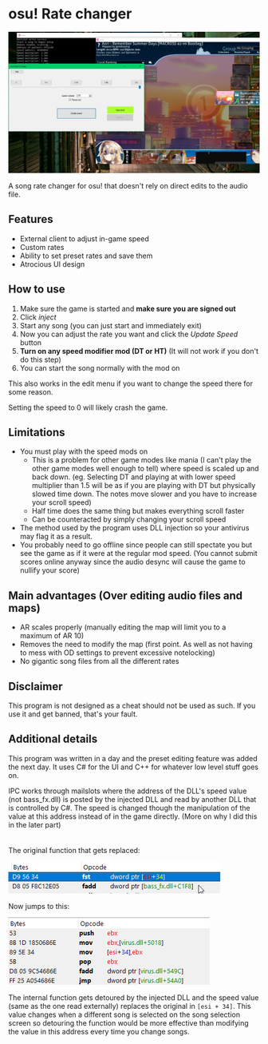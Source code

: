 # osu! Rate changer

![Preview image](images/preview.jpg)

A song rate changer for osu! that doesn't rely on direct edits to the audio file.

## Features
  - External client to adjust in-game speed
  - Custom rates
  - Ability to set preset rates and save them
  - Atrocious UI design

## How to use
1. Make sure the game is started and **make sure you are signed out**
2. Click *inject*
3. Start any song (you can just start and immediately exit)
4. Now you can adjust the rate you want and click the *Update Speed* button
5. **Turn on any speed modifier mod (DT or HT)** (It will not work if you don't do this step)
6. You can start the song normally with the mod on

This also works in the edit menu if you want to change the speed there for some reason.

Setting the speed to 0 will likely crash the game.

## Limitations
  - You must play with the speed mods on
    - This is a problem for other game modes like mania (I can't play the other game modes well enough to tell) where speed is scaled up and back down. (eg. Selecting DT and playing at with lower speed multiplier than 1.5 will be as if you are playing with DT but physically slowed time down. The notes move slower and you have to increase your scroll speed)
    - Half time does the same thing but makes everything scroll faster
    - Can be counteracted by simply changing your scroll speed
  - The method used by the program uses DLL injection so your antivirus may flag it as a result.
  - You probably need to go offline since people can still spectate you but see the game as if it were at the regular mod speed. (You cannot submit scores online anyway since the audio desync will cause the game to nullify your score)

## Main advantages (Over editing audio files and maps)
  - AR scales properly (manually editing the map will limit you to a maximum of AR 10)
  - Removes the need to modify the map (first point. As well as not having to mess with OD settings to prevent excessive notelocking)
  - No gigantic song files from all the different rates

## Disclaimer
This program is not designed as a cheat should not be used as such. If you use it and get banned, that's your fault.

## Additional details
This program was written in a day and the preset editing feature was added the next day. It uses C# for the UI and C++ for whatever low level stuff goes on.

IPC works through mailslots where the address of the DLL's speed value (not bass_fx.dll) is posted by the injected DLL and read by another DLL that is controlled by C#. The speed is changed though the manipulation of the value at this address instead of in the game directly. (More on why I did this in the later part)
\
\
\
The original function that gets replaced:

![Original function](images/before.png)

Now jumps to this:

![New function](images/after.png)


The internal function gets detoured by the injected DLL and the speed value (same as the one read externally) replaces the original in ```[esi + 34]```. This value changes when a different song is selected on the song selection screen so detouring the function would be more effective than modifying the value in this address every time you change songs.
